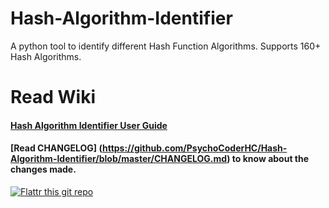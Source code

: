 Hash-Algorithm-Identifier
=========================

A python tool to identify different Hash Function Algorithms. Supports 160+ Hash Algorithms.


Read Wiki 
=========

#### [Hash Algorithm Identifier User Guide](https://github.com/PsychoCoderHC/Hash-Algorithm-Identifier/wiki/Hash-Algorithm-Identifier---User-Guide) 


#### [Read CHANGELOG] (https://github.com/PsychoCoderHC/Hash-Algorithm-Identifier/blob/master/CHANGELOG.md) to know about the changes made.

[![Flattr this git repo](http://api.flattr.com/button/flattr-badge-large.png)](https://flattr.com/submit/auto?user_id=Psycho_Coder&url=https://github.com/AnimeshShaw/Hash-Algorithm-Identifier&title=Hash-Algorithm-Identifier&language=&tags=github&category=software) 
